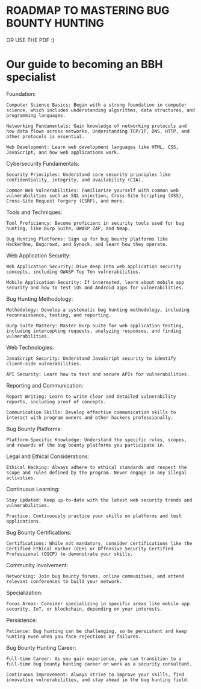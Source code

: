 # ROADMAP TO MASTERING BUG BOUNTY HUNTING

OR USE THE PDF :)


# Our  guide to becoming an BBH specialist

Foundation:

    Computer Science Basics: Begin with a strong foundation in computer science, which includes understanding algorithms, data structures, and programming languages.

    Networking Fundamentals: Gain knowledge of networking protocols and how data flows across networks. Understanding TCP/IP, DNS, HTTP, and other protocols is essential.

    Web Development: Learn web development languages like HTML, CSS, JavaScript, and how web applications work.

Cybersecurity Fundamentals:

    Security Principles: Understand core security principles like confidentiality, integrity, and availability (CIA).

    Common Web Vulnerabilities: Familiarize yourself with common web vulnerabilities such as SQL injection, Cross-Site Scripting (XSS), Cross-Site Request Forgery (CSRF), and more.

Tools and Techniques:

    Tool Proficiency: Become proficient in security tools used for bug hunting, like Burp Suite, OWASP ZAP, and Nmap.

    Bug Hunting Platforms: Sign up for bug bounty platforms like HackerOne, Bugcrowd, and Synack, and learn how they operate.

Web Application Security:

    Web Application Security: Dive deep into web application security concepts, including OWASP Top Ten vulnerabilities.

    Mobile Application Security: If interested, learn about mobile app security and how to test iOS and Android apps for vulnerabilities.

Bug Hunting Methodology:

    Methodology: Develop a systematic bug hunting methodology, including reconnaissance, testing, and reporting.

    Burp Suite Mastery: Master Burp Suite for web application testing, including intercepting requests, analyzing responses, and finding vulnerabilities.

Web Technologies:

    JavaScript Security: Understand JavaScript security to identify client-side vulnerabilities.

    API Security: Learn how to test and secure APIs for vulnerabilities.

Reporting and Communication:

    Report Writing: Learn to write clear and detailed vulnerability reports, including proof of concepts.

    Communication Skills: Develop effective communication skills to interact with program owners and other hackers professionally.

Bug Bounty Platforms:

    Platform-Specific Knowledge: Understand the specific rules, scopes, and rewards of the bug bounty platforms you participate in.

Legal and Ethical Considerations:

    Ethical Hacking: Always adhere to ethical standards and respect the scope and rules defined by the program. Never engage in any illegal activities.

Continuous Learning:

    Stay Updated: Keep up-to-date with the latest web security trends and vulnerabilities.

    Practice: Continuously practice your skills on platforms and test applications.

Bug Bounty Certifications:

    Certifications: While not mandatory, consider certifications like the Certified Ethical Hacker (CEH) or Offensive Security Certified Professional (OSCP) to demonstrate your skills.

Community Involvement:

    Networking: Join bug bounty forums, online communities, and attend relevant conferences to build your network.

Specialization:

    Focus Areas: Consider specializing in specific areas like mobile app security, IoT, or blockchain, depending on your interests.

Persistence:

    Patience: Bug hunting can be challenging, so be persistent and keep hunting even when you face rejections or failures.

Bug Bounty Hunting Career:

    Full-time Career: As you gain experience, you can transition to a full-time bug bounty hunting career or work as a security consultant.

    Continuous Improvement: Always strive to improve your skills, find innovative vulnerabilities, and stay ahead in the bug hunting field.